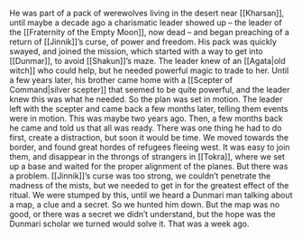 He was part of a pack of werewolves living in the desert near [[Kharsan]], until maybe a decade ago a charismatic leader showed up – the leader of the [[Fraternity of the Empty Moon]], now dead – and began preaching of a return of [[Jinnik]]’s curse, of power and freedom. His pack was quickly swayed, and joined the mission, which started with a way to get into [[Dunmar]], to avoid [[Shakun]]’s maze. The leader knew of an [[Agata|old witch]] who could help, but he needed powerful magic to trade to her. Until a few years later, his brother came home with a [[Scepter of Command|silver scepter]] that seemed to be quite powerful, and the leader knew this was what he needed. So the plan was set in motion. The leader left with the scepter and came back a few months later, telling them events were in motion. This was maybe two years ago. Then, a few months back he came and told us that all was ready. There was one thing he had to do first, create a distraction, but soon it would be time. We moved towards the border, and found great hordes of refugees fleeing west. It was easy to join them, and disappear in the throngs of strangers in [[Tokra]], where we set up a base and waited for the proper alignment of the planes. But there was a problem. [[Jinnik]]’s curse was too strong, we couldn’t penetrate the madness of the mists, but we needed to get in for the greatest effect of the ritual. We were stumped by this, until we heard a Dunmari man talking about a map, a clue and a secret. So we hunted him down. But the map was no good, or there was a secret we didn’t understand, but the hope was the Dunmari scholar we turned would solve it. That was a week ago. 